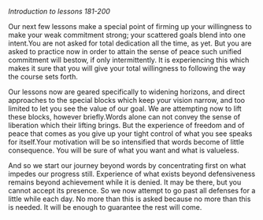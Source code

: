 *Introduction to lessons 181-200*

Our next few lessons make a special point of firming up your willingness to make your weak commitment strong; your scattered goals blend into one intent.You are not asked for total dedication all the time, as yet. But you are asked to practice now in order to attain the sense of peace such unified commitment will bestow, if only intermittently. It is experiencing this which makes it sure that you will give your total willingness to following the way the course sets forth.

Our lessons now are geared specifically to widening horizons, and direct approaches to the special blocks which keep your vision narrow, and too limited to let you see the value of our goal. We are attempting now to lift these blocks, however briefly.Words alone can not convey the sense of liberation which their lifting brings. But the experience of freedom and of peace that comes as you give up your tight control of what you see speaks for itself.Your motivation will be so intensified that words become of little consequence. You will be sure of what you want and what is valueless.

And so we start our journey beyond words by concentrating first on what impedes our progress still. Experience of what exists beyond defensiveness remains beyond achievement while it is denied. It may be there, but you cannot accept its presence. So we now attempt to go past all defenses for a little while each day. No more than this is asked because no more than this is needed. It will be enough to guarantee the rest will come.